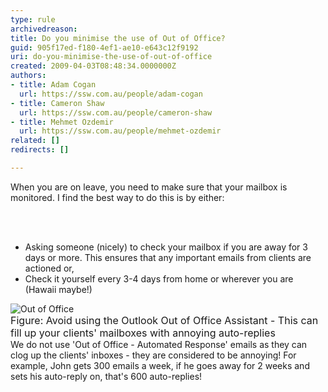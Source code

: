 ```yaml
---
type: rule
archivedreason: 
title: Do you minimise the use of Out of Office?
guid: 905f17ed-f180-4ef1-ae10-e643c12f9192
uri: do-you-minimise-the-use-of-out-of-office
created: 2009-04-03T08:48:34.0000000Z
authors:
- title: Adam Cogan
  url: https://ssw.com.au/people/adam-cogan
- title: Cameron Shaw
  url: https://ssw.com.au/people/cameron-shaw
- title: Mehmet Ozdemir
  url: https://ssw.com.au/people/mehmet-ozdemir
related: []
redirects: []

---
```



When you are on leave, you need to make sure that your mailbox is monitored. I find the best way to do this is by either&#58;

<br><excerpt class='endintro'></excerpt><br>

  <ul>
    <li>Asking someone (nicely) to check your mailbox if you are away for 3 days or more. This ensures that any important emails from clients are actioned or, </li>
    <li>Check it yourself every 3-4 days from home or wherever you are (Hawaii maybe!) </li>
</ul>
<p><img src="/Standards/Communication/RulesToBetterEmail/PublishingImages/OutofOffice.gif" alt="Out of Office" class="ms-rteCustom-ImageArea" /><br>
<font size="+0" class="ms-rteCustom-FigureNormal">Figure&#58; Avoid using the Outlook Out of Office Assistant - This can fill up your clients' mailboxes with annoying auto-replies</font><br>
We do not use 'Out of Office - Automated Response' emails as they can clog up the clients' inboxes - they are considered to be annoying! For example, John gets 300 emails a week, if he goes away for 2 weeks and sets his auto-reply on, that's 600 auto-replies!</p>



